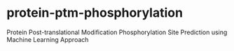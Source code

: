 # protein-ptm-phosphorylation
Protein Post-translational Modification Phosphorylation Site Prediction using Machine Learning Approach
